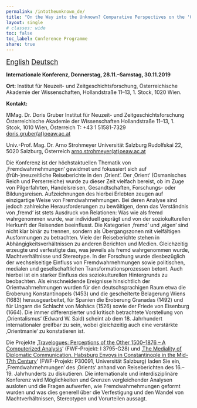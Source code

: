 ```yaml
---
permalink: /intotheunknown_de/
title: "On the Way into the Unknown? Comparative Perspectives on the 'Orient' in (Early) Modern Travelogues"
layout: single
# classes: wide
toc: false
toc_label: Conference Programme
share: true
---
```


<script language="JavaScript" src="/_includes/unCryptMail.js" type="text/javascript"></script>

<i class="fas fa-language"></i><span style="font-size: 14pt;"> [English](/intotheunknown/) [Deutsch](/intotheunknown_de)</span>

**Internationale Konferenz, Donnerstag, 28.11.–Samstag, 30.11.2019**

**Ort:** Institut für Neuzeit- und Zeitgeschichtsforschung, Österreichische Akademie der Wissenschaften, Hollandstraße 11–13, 1. Stock, 1020 Wien.

**Kontakt:**

MMag. Dr. Doris Gruber
Institut für Neuzeit- und Zeitgeschichtsforschung
Österreichische Akademie der Wissenschaften
Hollandstraße 11–13, 1. Stcok, 1010 Wien, Österreich
T: +43 1 51581-7329
[doris.gruber(at)oeaw.ac.at](javascript:linkTo_UnCryptMailto('nbjmup;epsjt/hsvcfsApfbx/bd/bu');)

Univ.-Prof. Mag. Dr. Arno Strohmeyer
Universität Salzburg
Rudolfskai 22, 5020 Salzburg, Österreich
[arno.strohmeyer(at)oeaw.ac.at](javascript:linkTo_UnCryptMailto('nbjmup;bsop/tuspinfzfsApfbx/bd/bu');)

Die Konferenz ist der höchstaktuellen Thematik von ‚Fremdwahrnehmungen‘ gewidmet und fokussiert sich auf (früh-)neuzeitliche
Reiseberichte in den ‚Orient‘. Der ‚Orient‘ (Osmanisches Reich und Perserreiche) wurde zu dieser Zeit vielfach bereist,
ob im Zuge von Pilgerfahrten, Handelsreisen, Gesandtschaften, Forschungs- oder Bildungsreisen. Aufzeichnungen des
hierbei Erlebten zeugen auf einzigartige Weise von Fremdwahrnehmungen. Bei deren Analyse sind jedoch zahlreiche
Herausforderungen zu bewältigen, denn das Verständnis von ‚fremd‘ ist stets Ausdruck von Relationen: Was wie als fremd
wahrgenommen wurde, war individuell geprägt und von der soziokulturellen Herkunft der Reisenden beeinflusst. Die
Kategorien ‚fremd‘ und ‚eigen‘ sind nicht klar binär zu trennen, sondern als Übergangszonen mit vielfältigen Ausformungen
zu betrachten. Viele der Reiseberichte stehen in Abhängigkeitsverhältnissen zu anderen Berichten und Medien. Gleichzeitig
erzeugte und verfestigte das, was jeweils als fremd wahrgenommen wurde, Machtverhältnisse und Stereotype. In der
Forschung wurde diesbezüglich der wechselseitige Einfluss von Fremdwahrnehmungen sowie politischen, medialen und
gesellschaftlichen Transformationsprozessen betont. Auch hierbei ist ein starker Einfluss des soziokulturellen
Hintergrunds zu beobachten. Als einschneidende Ereignisse hinsichtlich der Orientwahrnehmungen wurden für den
deutschsprachigen Raum etwa die Eroberung Konstantinopels (1453) und die gescheiterte Belagerung Wiens (1683)
herausgearbeitet, für Spanien die Eroberung Granadas (1492) und für Ungarn die Schlacht von Mohács (1526) sowie der
Friede von Eisenburg (1664). Die immer differenzierter und kritisch betrachtete Vorstellung von ‚Orientalismus‘
(Edward W. Said) scheint ab dem 18. Jahrhundert internationaler greifbar zu sein, wobei gleichzeitig auch eine
verstärkte ‚Orientmanie‘ zu konstatieren ist.

Die Projekte ‚[Travelogues: Perceptions of the Other 1500–1876 – A Computerized Analysis](http://www.travelogues-project.info/)’ (FWF-Projekt: I 3795-G28) und
‚[The Mediality of Diplomatic Communication. Habsburg Envoys in Constantinople in the Mid-17th Century](http://diploko.at/en/)’
(FWF-Projekt: P30091, Universität Salzburg) laden Sie ein, ‚Fremdwahrnehmungen‘ des ‚Orients‘ anhand von Reiseberichten
des 16.–19. Jahrhunderts zu diskutieren. Die internationale und interdisziplinäre Konferenz wird Möglichkeiten und
Grenzen vergleichender Analysen ausloten und die Fragen aufwerfen, wie Fremdwahrnehmungen geformt wurden und was dies
generell über die Verfestigung und den Wandel von Machtverhältnissen, Stereotypen und Vorurteilen aussagt.

<object data="../../_files/Programm-INZ-On-the-Way-Into-the-Unknown-V-07-10-2019.pdf" width="1000" height="1000" type='application/pdf'></object>
